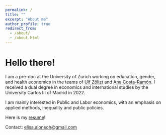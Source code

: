 ```yaml
---
permalink: /
title: ""
excerpt: "About me"
author_profile: true
redirect_from: 
  - /about/
  - /about.html
---
```


# Hello there!
I am a pre-doc at the University of Zurich working on education, gender, and health economics in the teams of [Ulf Zölizt](https://ulfzoelitz.com/) and [Ana Costa-Ramón](https://sites.google.com/view/anamariacostaramon). I received a dual degree in economics and international studies by the University Carlos III of Madrid in 2022. 

I am mainly interested in Public and Labor economics, with an emphasis on applied methods, inequality and public policies.

Here is my [resume](https://elisaalonsoh.github.io/files/resume_Elisa_Alonso_Herero_2023.pdf)!

Contact: [elisa.alonsoh@gmail.com](mailto:elisa.alonsoh@gmail.com)
